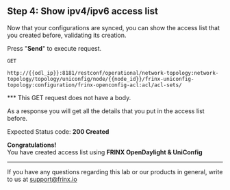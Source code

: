 ## Step 4: Show ipv4/ipv6 access list

Now that your configurations are synced, you can show the access list that you created before, validating its creation.


Press "**Send**" to execute request.


```
GET

http://{{odl_ip}}:8181/restconf/operational/network-topology:network-topology/topology/uniconfig/node/{{node_id}}/frinx-uniconfig-topology:configuration/frinx-openconfig-acl:acl/acl-sets/
```
*** This GET request does not have a body.

As a response you will get all the details that you put in the access list before.


Expected Status code: **200 Created**

**Congratulations!** <br>
You have created access list using **FRINX OpenDaylight & UniConfig**

---
If you have any questions regarding this lab or our products in general, write to us at [support@frinx.io](mailto:support@frinx.io)